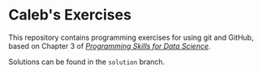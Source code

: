 # Caleb's Exercises

This repository contains programming exercises for using git and GitHub, 
based on Chapter 3 of [_Programming Skills for Data Science_](https://programming-for-data-science.github.io/).
 
Solutions can be found in the `solution` branch.